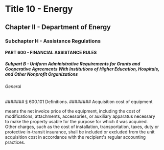 
# Title 10 - Energy
## Chapter II - Department of Energy
### Subchapter H - Assistance Regulations
#### PART 600 - FINANCIAL ASSISTANCE RULES
##### Subpart B - Uniform Administrative Requirements for Grants and Cooperative Agreements With Institutions of Higher Education, Hospitals, and Other Nonprofit Organizations
###### General
####### § 600.101 Definitions.
######## Acquisition cost of equipment

means the net invoice price of the equipment, including the cost of modifications, attachments, accessories, or auxiliary apparatus necessary to make the property usable for the purpose for which it was acquired. Other charges, such as the cost of installation, transportation, taxes, duty or protective in-transit insurance, shall be included or excluded from the unit acquisition cost in accordance with the recipient's regular accounting practices.
